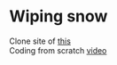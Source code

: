 # Wiping snow 

Clone site of [this](https://youtu.be/cpEeqACsF_Q?t=587)  
Coding from scratch [video](www.naver.com)

